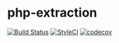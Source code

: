 # php-extraction

[![Build Status](https://travis-ci.org/Dgame/php-extraction.svg?branch=master)](https://travis-ci.org/Dgame/php-extraction)
[![StyleCI](https://styleci.io/repos/127446786/shield?branch=master)](https://styleci.io/repos/127446786)
[![codecov](https://codecov.io/gh/Dgame/php-extraction/branch/master/graph/badge.svg)](https://codecov.io/gh/Dgame/php-extraction)
